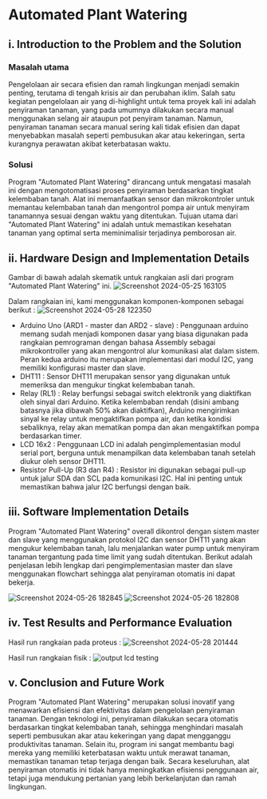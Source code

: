 # Automated Plant Watering

## i. Introduction to the Problem and the Solution

### Masalah utama
Pengelolaan air secara efisien dan ramah lingkungan menjadi semakin penting, terutama di tengah krisis air dan perubahan iklim. Salah satu kegiatan pengelolaan air yang di-highlight untuk tema proyek kali ini adalah penyiraman tanaman, yang pada umumnya dilakukan secara manual menggunakan selang air ataupun pot penyiram tanaman. Namun, penyiraman tanaman secara manual sering kali tidak efisien dan dapat menyebabkan masalah seperti pembusukan akar atau kekeringan, serta kurangnya perawatan akibat keterbatasan waktu.

### Solusi
Program "Automated Plant Watering" dirancang untuk mengatasi masalah ini dengan mengotomatisasi proses penyiraman berdasarkan tingkat kelembaban tanah. Alat ini memanfaatkan sensor dan mikrokontroler untuk memantau kelembaban tanah dan mengontrol pompa air untuk menyiram tanamannya sesuai dengan waktu yang ditentukan. Tujuan utama dari "Automated Plant Watering" ini adalah untuk memastikan kesehatan tanaman yang optimal serta meminimalisir terjadinya pemborosan air.

## ii. Hardware Design and Implementation Details
Gambar di bawah adalah skematik untuk rangkaian asli dari program "Automated Plant Watering" ini.
![Screenshot 2024-05-25 163105](https://github.com/christopherSuts/Automated-Plant-Watering/assets/144332036/fe2c9136-04c5-4155-9600-8af3b81f8b68)

Dalam rangkaian ini, kami menggunakan komponen-komponen sebagai berikut :
![Screenshot 2024-05-28 122350](https://github.com/christopherSuts/Automated-Plant-Watering/assets/144332036/477911d0-8bb8-4226-a453-22f0e804325e)

- Arduino Uno (ARD1 - master dan ARD2 - slave) : Penggunaan arduino memang sudah menjadi komponen dasar yang biasa digunakan pada rangkaian pemrograman dengan bahasa Assembly sebagai mikrokontroller yang akan mengontrol alur komunikasi alat dalam sistem. Peran kedua arduino itu merupakan implementasi dari modul I2C, yang memiliki konfigurasi master dan slave.
- DHT11 : Sensor DHT11 merupakan sensor yang digunakan untuk memeriksa dan mengukur tingkat kelembaban tanah.
- Relay (RL1) : Relay berfungsi sebagai switch elektronik yang diaktifkan oleh sinyal dari Arduino. Ketika kelembaban rendah (disini ambang batasnya jika dibawah 50% akan diaktifkan), Arduino mengirimkan sinyal ke relay untuk mengaktifkan pompa air, dan ketika kondisi sebaliknya, relay akan mematikan pompa dan akan mengaktifkan pompa berdasarkan timer.
- LCD 16x2 : Penggunaan LCD ini adalah pengimplementasian modul serial port, berguna untuk menampilkan data kelembaban tanah setelah diukur oleh sensor DHT11. 
- Resistor Pull-Up (R3 dan R4) : Resistor ini digunakan sebagai pull-up untuk jalur SDA dan SCL pada komunikasi I2C. Hal ini penting untuk memastikan bahwa jalur I2C berfungsi dengan baik.

## iii. Software Implementation Details
Program "Automated Plant Watering" overall dikontrol dengan sistem master dan slave yang menggunakan protokol I2C dan sensor DHT11 yang akan mengukur kelembaban tanah, lalu menjalankan water pump untuk menyiram tanaman tergantung pada time limit yang sudah ditentukan. Berikut adalah penjelasan lebih lengkap dari pengimplementasian master dan slave menggunakan flowchart sehingga alat penyiraman otomatis ini dapat bekerja.

![Screenshot 2024-05-26 182845](https://github.com/christopherSuts/Automated-Plant-Watering/assets/144332036/39307876-ecd5-4e04-98cc-cb71a94576bf) ![Screenshot 2024-05-26 182808](https://github.com/christopherSuts/Automated-Plant-Watering/assets/144332036/7a58aa0c-6572-401d-8ff7-58aef00917d9)

## iv. Test Results and Performance Evaluation

Hasil run rangkaian pada proteus : 
![Screenshot 2024-05-28 201444](https://github.com/christopherSuts/Automated-Plant-Watering/assets/144332036/4423b9c5-7bb5-4f9e-815e-1c0e03fc25cc)


Hasil run rangkaian fisik : 
![output lcd testing](https://github.com/christopherSuts/Automated-Plant-Watering/assets/144332036/641aeeaf-c221-42be-99e5-861679bfd412)


## v. Conclusion and Future Work
Program "Automated Plant Watering" merupakan solusi inovatif yang menawarkan efisiensi dan efektivitas dalam pengelolaan penyiraman tanaman. Dengan teknologi ini, penyiraman dilakukan secara otomatis berdasarkan tingkat kelembaban tanah, sehingga menghindari masalah seperti pembusukan akar atau kekeringan yang dapat mengganggu produktivitas tanaman. Selain itu, program ini sangat membantu bagi mereka yang memiliki keterbatasan waktu untuk merawat tanaman, memastikan tanaman tetap terjaga dengan baik. Secara keseluruhan, alat penyiraman otomatis ini tidak hanya meningkatkan efisiensi penggunaan air, tetapi juga mendukung pertanian yang lebih berkelanjutan dan ramah lingkungan.
